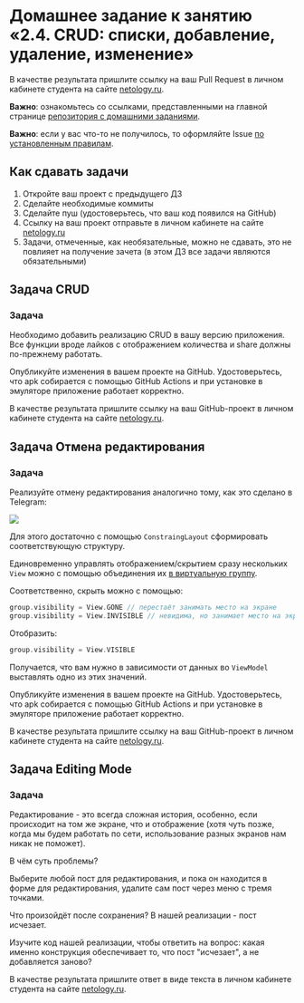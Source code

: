 # Домашнее задание к занятию «2.4. CRUD: списки, добавление, удаление, изменение»

В качестве результата пришлите ссылку на ваш Pull Request в личном кабинете студента на сайте [netology.ru](https://netology.ru).

**Важно**: ознакомьтесь со ссылками, представленными на главной странице [репозитория с домашними заданиями](../README.md).

**Важно**: если у вас что-то не получилось, то оформляйте Issue [по установленным правилам](../report-requirements.md).

## Как сдавать задачи

1. Откройте ваш проект с предыдущего ДЗ
1. Сделайте необходимые коммиты
1. Сделайте пуш (удостоверьтесь, что ваш код появился на GitHub)
1. Ссылку на ваш проект отправьте в личном кабинете на сайте [netology.ru](https://netology.ru)
1. Задачи, отмеченные, как необязательные, можно не сдавать, это не повлияет на получение зачета (в этом ДЗ все задачи являются обязательными)

## Задача CRUD

### Задача

Необходимо добавить реализацию CRUD в вашу версию приложения. Все функции вроде лайков с отображением количества и share должны по-прежнему работать.

Опубликуйте изменения в вашем проекте на GitHub. Удостоверьтесь, что apk собирается с помощью GitHub Actions и при установке в эмуляторе приложение работает корректно.

В качестве результата пришлите ссылку на ваш GitHub-проект в личном кабинете студента на сайте [netology.ru](https://netology.ru).

## Задача Отмена редактирования

### Задача

Реализуйте отмену редактирования аналогично тому, как это сделано в Telegram:

![](pic/cancel.png)

Для этого достаточно с помощью `ConstraingLayout` сформировать соответствующую структуру.

Единовременно управлять отображением/скрытием сразу нескольких `View` можно с помощью объединения их [в виртуальную группу](https://developer.android.com/reference/androidx/constraintlayout/widget/Group).

Соответственно, скрыть можно с помощью:
```kotlin
group.visibility = View.GONE // перестаёт занимать место на экране
group.visibility = View.INVISIBLE // невидима, но занимает место на экране
```

Отобразить:
```kotlin
group.visibility = View.VISIBLE
```

Получается, что вам нужно в зависимости от данных во `ViewModel` выставлять одно из этих значений.

Опубликуйте изменения в вашем проекте на GitHub. Удостоверьтесь, что apk собирается с помощью GitHub Actions и при установке в эмуляторе приложение работает корректно.

В качестве результата пришлите ссылку на ваш GitHub-проект в личном кабинете студента на сайте [netology.ru](https://netology.ru).

## Задача Editing Mode

### Задача

Редактирование - это всегда сложная история, особенно, если происходит на том же экране, что и отображение (хотя чуть позже, когда мы будем работать по сети, использование разных экранов нам никак не поможет).

В чём суть проблемы?

Выберите любой пост для редактирования, и пока он находится в форме для редактирования, удалите сам пост через меню с тремя точками.

Что произойдёт после сохранения? В нашей реализации - пост исчезает. 

Изучите код нашей реализации, чтобы ответить на вопрос: какая именно конструкция обеспечивает то, что пост "исчезает", а не добавляется заново?

В качестве результата пришлите ответ в виде текста в личном кабинете студента на сайте [netology.ru](https://netology.ru).
